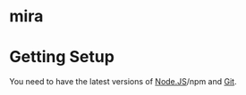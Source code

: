 # mira
# Getting Setup
You need to have the latest versions of [Node.JS](https://nodejs.org/en/)/npm and [Git](https://git-scm.com/dowloads).
